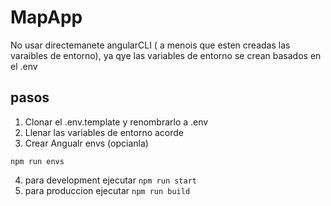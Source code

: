 # MapApp

No usar directemanete angularCLI ( a menois que esten creadas las varaibles de entorno), ya qye las variables de entorno se crean basados en el .env

## pasos
1. Clonar el .env.template y renombrarlo a .env
2. Llenar las variables de entorno acorde 
3. Crear Angualr envs (opcianla)

``` npm run envs ```

4. para development ejecutar
``` npm run start ```
5. para produccion ejecutar 
``` npm run build ```